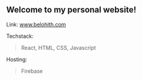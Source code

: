 ## Welcome to my personal website!

Link: www.belohith.com

Techstack: 
> React, HTML, CSS, Javascript

Hosting: 
> Firebase